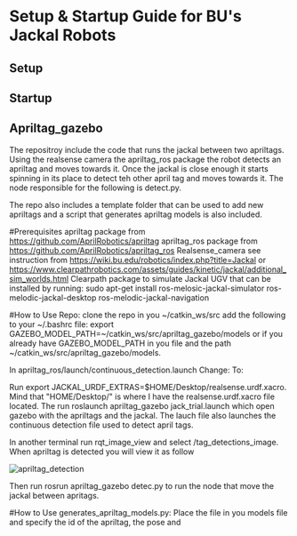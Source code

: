 # Setup & Startup Guide for BU's Jackal Robots
## Setup


## Startup


## Apriltag_gazebo 
The repositroy include the code that runs the jackal between two apriltags. Using the realsense camera the apriltag_ros package the robot detects an apriltag and moves towards it. Once the jackal is close enough it starts spinning in its place to detect teh other april tag and moves towards it. The node responsible for the following is detect.py.

The repo also includes a template folder that can be used to add new apriltags and a script that generates apriltag models is also included.

#Prerequisites
apriltag package from https://github.com/AprilRobotics/apriltag
apriltag_ros package from https://github.com/AprilRobotics/apriltag_ros
Realsense_camera see instruction from https://wiki.bu.edu/robotics/index.php?title=Jackal or https://www.clearpathrobotics.com/assets/guides/kinetic/jackal/additional_sim_worlds.html
Clearpath package to simulate Jackal UGV that can be installed by running: sudo apt-get install ros-melosic-jackal-simulator ros-melodic-jackal-desktop ros-melodic-jackal-navigation


#How to Use Repo:
clone the repo in you ~/catkin_ws/src
add the following to your ~/.bashrc file: export GAZEBO_MODEL_PATH=~/catkin_ws/src/apriltag_gazebo/models or if you already have GAZEBO_MODEL_PATH in you file and the path ~/catkin_ws/src/apriltag_gazebo/models.

In apriltag_ros/launch/continuous_detection.launch
Change:
    <remap from="image_rect" to="$(arg camera_name)/$(arg image_topic)" />
    <remap from="camera_info" to="$(arg camera_name)/camera_info" />
To:
    <remap from="image_rect" to="/realsense/color/image_raw" />
    <remap from="camera_info" to="/realsense/color/camera_info" />
 
Run export JACKAL_URDF_EXTRAS=$HOME/Desktop/realsense.urdf.xacro. Mind that "HOME/Desktop/" is where I have the realsense.urdf.xacro file located. The run 
roslaunch apriltag_gazebo jack_trial.launch which open gazebo with the apriltags and the jackal. The lauch file also launches the continuous detection file used to detect april tags.

In another terminal run rqt_image_view and select /tag_detections_image. When apriltag is detected you will view it as follow

![apriltag_detection](https://user-images.githubusercontent.com/98136555/174672373-d72a295f-3395-450c-9431-b8182b44308c.png)

Then run rosrun apriltag_gazebo detec.py to run the node that move the jackal between apritags.


#How to Use generates_apriltag_models.py:
Place the file in you models file and specify the id of the apriltag, the pose and 





